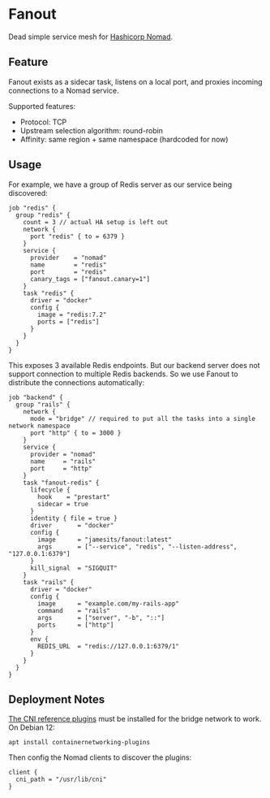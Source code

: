 # Fanout

Dead simple service mesh for [Hashicorp Nomad](https://www.nomadproject.io/).

## Feature

Fanout exists as a sidecar task, listens on a local port, and proxies incoming connections to a Nomad service. 

Supported features:
- Protocol: TCP
- Upstream selection algorithm: round-robin
- Affinity: same region + same namespace (hardcoded for now)

## Usage

For example, we have a group of Redis server as our service being discovered:
```hcl2
job "redis" {
  group "redis" {
    count = 3 // actual HA setup is left out
    network {
      port "redis" { to = 6379 }
    }
    service {
      provider    = "nomad"
      name        = "redis"
      port        = "redis"
      canary_tags = ["fanout.canary=1"]
    }
    task "redis" {
      driver = "docker"
      config {
        image = "redis:7.2"
        ports = ["redis"]
      }
    }
  }
}
```

This exposes 3 available Redis endpoints. But our backend server does not support connection to multiple Redis backends. So we use Fanout to distribute the connections automatically:

```hcl2
job "backend" {
  group "rails" {
    network {
      mode = "bridge" // required to put all the tasks into a single network namespace
      port "http" { to = 3000 }
    }
    service {
      provider = "nomad"
      name     = "rails"
      port     = "http"
    }
    task "fanout-redis" {
      lifecycle {
        hook    = "prestart"
        sidecar = true
      }
      identity { file = true }
      driver       = "docker"
      config {
        image      = "jamesits/fanout:latest"
        args       = ["--service", "redis", "--listen-address", "127.0.0.1:6379"]
      }
      kill_signal  = "SIGQUIT"
    }
    task "rails" {
      driver = "docker"
      config {
        image      = "example.com/my-rails-app"
        command    = "rails"
        args       = ["server", "-b", "::"]
        ports      = ["http"]
      }
      env {
        REDIS_URL  = "redis://127.0.0.1:6379/1"
      }
    }
  }
}
```

## Deployment Notes

[The CNI reference plugins](https://github.com/containernetworking/plugins) must be installed for the bridge network to work. On Debian 12:

```shell
apt install containernetworking-plugins
```

Then config the Nomad clients to discover the plugins:
```hcl2
client {
  cni_path = "/usr/lib/cni"
}
```